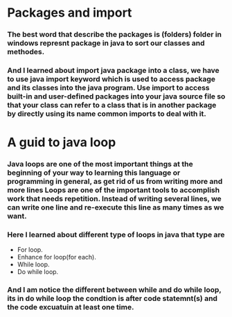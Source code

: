 # Packages and import 
### The best word that describe the packages is (folders) folder in windows represnt package in java to sort our classes and methodes.
### And I learned about import java package into a class, we have to use java import keyword which is used to access package and its classes into the java program. Use import to access built-in and user-defined packages into your java source file so that your class can refer to a class that is in another package by directly using its name common imports to deal with it.

# A guid to java loop
### Java loops are one of the most important things at the beginning of your way to learning this language or programming in general, as get rid of us from writing more and more lines Loops are one of the important tools to accomplish work that needs repetition. Instead of writing several lines, we can write one line and re-execute this line as many times as we want.
### Here I learned about different type of loops in java that type are
- For loop.
- Enhance for loop(for each).
- While loop.
- Do while loop.
### And I am notice the different between while and do while loop, its in do while loop the condtion is after code statemnt(s) and the code excuatuin at least one time.  
